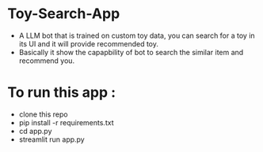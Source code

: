 # Toy-Search-App

* A LLM bot that is trained on custom toy data, you can search for a toy in its UI and it will provide recommended toy.
* Basically it show the capapbility of bot to search the similar item and recommend you.

# To run this app :
  * clone this repo
  * pip install -r requirements.txt
  * cd app.py
  * streamlit run app.py
